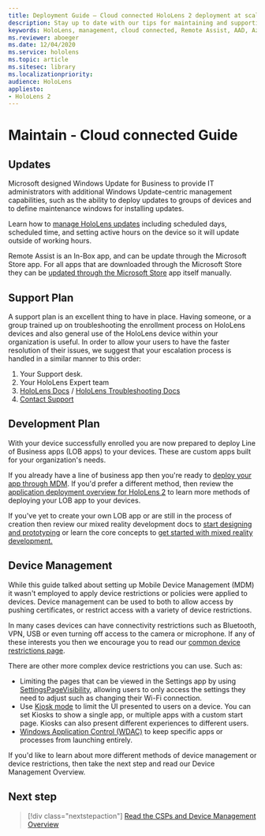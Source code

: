 ```yaml
---
title: Deployment Guide – Cloud connected HoloLens 2 deployment at scale with Remote Assist - Maintain
description: Stay up to date with our tips for maintaining and supporting HoloLens devices over a Cloud Connected network.
keywords: HoloLens, management, cloud connected, Remote Assist, AAD, Azure AD, MDM, Mobile Device Management
ms.reviewer: aboeger
ms.date: 12/04/2020
ms.service: hololens
ms.topic: article
ms.sitesec: library
ms.localizationpriority:
audience: HoloLens
appliesto:
- HoloLens 2
---
```


# Maintain - Cloud connected Guide

## Updates

Microsoft designed Windows Update for Business to provide IT administrators with additional Windows Update-centric management capabilities, such as the ability to deploy updates to groups of devices and to define maintenance windows for installing updates.

Learn how to [manage HoloLens updates](/hololens/hololens-updates) including scheduled days, scheduled time, and setting active hours on the device so it will update outside of working hours.

Remote Assist is an In-Box app, and can be update through the Microsoft Store app. For all apps that are downloaded through the Microsoft Store they can be [updated through the Microsoft Store](/hololens/holographic-store-apps#update-apps) app itself manually.

## Support Plan

A support plan is an excellent thing to have in place. Having someone, or a group trained up on troubleshooting the enrollment process on HoloLens devices and also general use of the HoloLens device within your organization is useful. In order to allow your users to have the faster resolution of their issues, we suggest that your escalation process is handled in a similar manner to this order:

1. Your Support desk.
2. Your HoloLens Expert team
3. [HoloLens Docs](/hololens/) / [HoloLens Troubleshooting Docs](/hololens/hololens-troubleshooting)
4. [Contact Support](https://support.serviceshub.microsoft.com/supportforbusiness/create?sapId=e9391227-fa6d-927b-0fff-f96288631b8f)

## Development Plan

With your device successfully enrolled you are now prepared to deploy Line of Business apps (LOB apps) to your devices. These are custom apps built for your organization&#39;s needs.

If you already have a line of business app then you&#39;re ready to [deploy your app through MDM](/hololens/app-deploy-intune). If you&#39;d prefer a different method, then review the [application deployment overview for HoloLens 2](/hololens/app-deploy-overview) to learn more methods of deploying your LOB app to your devices.

If you&#39;ve yet to create your own LOB app or are still in the process of creation then review our mixed reality development docs to [start designing and prototyping](/windows/mixed-reality/design/design) or learn the core concepts to [get started with mixed reality development.](/windows/mixed-reality/discover/get-started-with-mr)

## Device Management 

While this guide talked about setting up Mobile Device Management (MDM) it wasn't employed to apply device restrictions or policies were applied to devices. Device management can be used to both to allow access by pushing certificates, or restrict access with a variety of device restrictions. 

In many cases devices can have connectivity restrictions such as Bluetooth, VPN, USB or even turning off access to the camera or microphone. If any of these interests you then we encourage you to read our [common device restrictions page](hololens-common-device-restrictions.md).

There are other more complex device restrictions you can use. Such as:

- Limiting the pages that can be viewed in the Settings app by using [SettingsPageVisibility](settings-uri-list.md), allowing users to only access the settings they need to adjust such as changing their Wi-Fi connection.
- Use [Kiosk mode](hololens-kiosk.md) to limit the UI presented to users on a device. You can set Kiosks to show a single app, or multiple apps with a custom start page. Kiosks can also present different experiences to different users.  
- [Windows Application Control (WDAC)](windows-defender-application-control-wdac.md) to keep specific apps or processes from launching entirely.

If you'd like to learn about more different methods of device management or device restrictions, then take the next step and read our Device Management Overview.

## Next step

> [!div class="nextstepaction"]
> [Read the CSPs and Device Management Overview](hololens-csp-policy-overview.md)